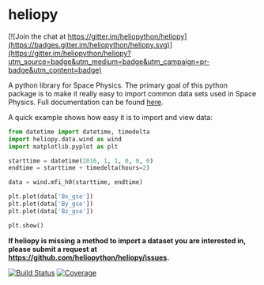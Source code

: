 # heliopy

[![Join the chat at https://gitter.im/heliopython/heliopy](https://badges.gitter.im/heliopython/heliopy.svg)](https://gitter.im/heliopython/heliopy?utm_source=badge&utm_medium=badge&utm_campaign=pr-badge&utm_content=badge)

A python library for Space Physics. The primary goal of this python package is
to make it really easy to import common data sets used in Space Physics.
Full documentation can be found [here](http://docs.heliopy.org/).

A quick example shows how easy it is to import and view data:

```python
from datetime import datetime, timedelta
import heliopy.data.wind as wind
import matplotlib.pyplot as plt

starttime = datetime(2016, 1, 1, 0, 0, 0)
endtime = starttime + timedelta(hours=2)

data = wind.mfi_h0(starttime, endtime)

plt.plot(data['Bx_gse'])
plt.plot(data['By_gse'])
plt.plot(data['Bz_gse'])

plt.show()
```

**If heliopy is missing a method to import a dataset you are interested in,
please submit a request at https://github.com/heliopython/heliopy/issues.**


[![Build Status](https://travis-ci.org/heliopython/heliopy.svg?branch=master)](https://travis-ci.org/heliopython/heliopy)
[![Coverage](https://codecov.io/gh/heliopython/heliopy/branch/master/graph/badge.svg)](https://codecov.io/gh/heliopython/heliopy)

